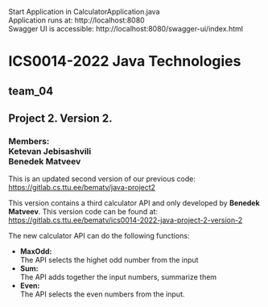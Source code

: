 Start Application in CalculatorApplication.java  
Application runs at: http://localhost:8080  
Swagger UI is accessible: http://localhost:8080/swagger-ui/index.html

<h1>ICS0014-2022 Java Technologies</h1>
<h2>team_04</h2>
<h2>Project 2. Version 2.</h2>

<h3>
Members: <br>
Ketevan Jebisashvili <br>
Benedek Matveev
</h3>

This is an updated second version of our previous code:
https://gitlab.cs.ttu.ee/bematv/java-project2

This version contains a third calculator API and only developed by <b>Benedek Matveev</b>.
This version code can be found at:
https://gitlab.cs.ttu.ee/bematv/ics0014-2022-java-project-2-version-2

The new calculator API can do the following functions:

* <b> MaxOdd: </b><br>
    The API selects the highet odd number from the input
* <b> Sum: </b><br>
    The API adds together the input numbers, summarize them
* <b> Even: </b><br>
    The API selects the even numbers from the input.


